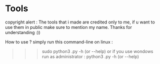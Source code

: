 # Tools
copyright alert : The tools that i made are credited only to me, if u want to use them in public make sure to mention my name. Thanks for understanding :))

How to use ? simply run this command-line on linux :
>>> sudo python3 <tool-name>.py -h (or --help)
or if you use wondows run as administrator : 
>>> python3 <tool-name>.py -h (or --help)